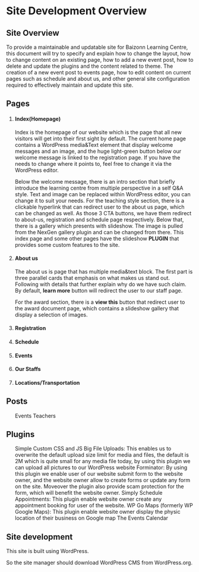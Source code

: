 # Site Development Overview

## Site Overview
To provide a maintainable and updatable site for Baizonn Learning Centre,
this document will try to specify and explain how to change the layout,
how to change content on an existing page, how to add a new event post, how to delete and update the plugins and the content related to theme.
The creation of a new event post to events page, how to edit content on current pages such as schedule and about us,
and other general site configuration required to effectively  maintain and update this site.

## Pages

1. #### Index(Homepage)
    Index is the homepage of our website which is the page that all new visitors will get into their first sight by default.
The current home page contains a WordPress media&Text element that display welcome messages and an image,
and the huge light-green button below our welcome message is linked to the registration page.
If you have the needs to change where it points to, feel free to change it via the WordPress editor.

    Below the welcome message, 
there is an intro section that briefly introduce the learning centre from multiple perspective in a self Q&A style.
Text and image can be replaced within WordPress editor, you can change it to suit your needs.
For the teaching style section, there is a clickable hyperlink that can redirect user to the about us page, which can be changed as well.
As those 3 CTA buttons, we have them redirect to about-us, registration and schedule page respectively.
Below that, there is a gallery which presents with slideshow.
The image is pulled from the NexGen gallery plugin and can be changed from there.
This index page and some other pages have the slideshow **PLUGIN** that provides some custom features to the site.

2. #### About us
    The about us is page that has multiple media&text block.
The first part is three parallel cards that emphasis on what makes us stand out.
Following with details that further explain why do we have such claim.
By default, **learn more** button will redirect the user to our staff page.

    For the award section, there is a **view this** button that redirect user to the award document page,
which contains a slideshow gallery that display a selection of images.
3. #### Registration

4. #### Schedule

5. #### Events

6. #### Our Staffs

7. #### Locations/Transportation


## Posts
<ol>
Events
Teachers
</ol>

## Plugins
<ol>
Simple Custom CSS and JS
Big File Uploads: This enables us to overwrite the default upload size limit for media and files,
the default is 2M which is quite small for any media file today, by using this plugin we can upload all pictures to our WordPress website 
Forminator: By using this plugin we enable user of our website submit form to the website owner,
and the website owner allow to create forms or update any form on the site. Moveover the plugin also provide scam protection for the form,
which will benefit the website owner. 
Simply Schedule Appointments: This plugin enable website owner create any appointment booking for user of the website.
WP Go Maps (formerly WP Google Maps): This plugin enable website owner display the physic location of their business on Google map
The Events Calendar
</ol>

## Site development
This site is built using WordPress.

So the site manager should download WordPress CMS from WordPress.org.

